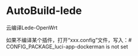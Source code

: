 # AutoBuild-lede
云编译Lede-OpenWrt


如果不编译某个插件，打开“xxx.config”文件，写入：# CONFIG_PACKAGE_luci-app-dockerman is not set
